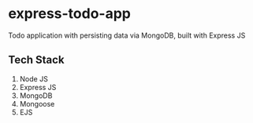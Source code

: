 # express-todo-app

Todo application with persisting data via MongoDB, built with Express JS

## Tech Stack

1. Node JS
2. Express JS
3. MongoDB
4. Mongoose
5. EJS

